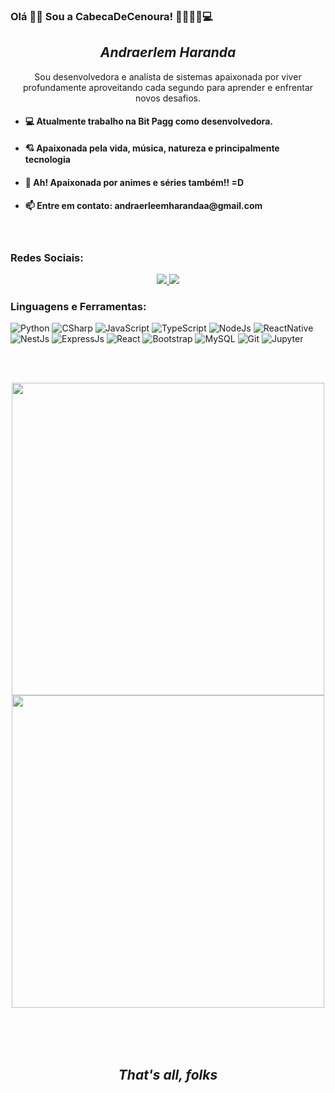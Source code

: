 ### Olá 🖖🏻 Sou a CabecaDeCenoura! 👩🏽‍🦰🥕💻

<h2 align="center"><em>Andraerlem Haranda</em></h2>
<p align='center'>
  Sou desenvolvedora e analista de sistemas apaixonada por viver profundamente aproveitando cada segundo para aprender e enfrentar novos desafios.
</p>
<p align="center">
    <ul>
      <li><h4>💻 Atualmente trabalho na Bit Pagg como desenvolvedora.</h4></li>
      <li><h4>💘 Apaixonada pela vida, música, natureza e principalmente tecnologia</h4></li>
      <li><h4>💞 Ah! Apaixonada por animes e séries também!! =D </h4></li>
      <li><h4>📫 Entre em contato: andraerleemharandaa@gmail.com</h4></li>
    </ul>
</p>
<br>

### Redes Sociais:
<p align='center'>
  <!--Socials-->
  <a href="https://www.linkedin.com/in/andraerlem-haranda-freitas-melo-36047616a/" target="_Blank">
    <img src="https://img.shields.io/badge/linkedin-%230077B5.svg?&style=for-the-badge&logo=linkedin&logoColor=white" />
  </a>        
  <a href="https://www.instagram.com/andra_cenoura/?hl=pt-br" target="_Blank">
      <img src="https://img.shields.io/badge/instagram-%23E4405F.svg?&style=for-the-badge&logo=instagram&logoColor=white" />              
    </a>
</p>

### Linguagens e Ferramentas:

![Python](https://img.shields.io/badge/-Python-%232c3e50?style=flat-square&logo=python)
![CSharp](https://img.shields.io/badge/-CSharp-%232c3e50?style=flat-square&logo=Csharp)
![JavaScript](https://img.shields.io/badge/-JavaScript-%232c3e50?style=flat-square&logo=javascript)
![TypeScript](https://img.shields.io/badge/-TypeScript-%232c3e50?style=flat-square&logo=TypeScript)
![NodeJs](https://img.shields.io/badge/-NodeJs-%232c3e50?style=flat-square&logo=NodeJs)
![ReactNative](https://img.shields.io/badge/-React%20Native-%232c3e50?style=flat-square&logo=react)
![NestJs](https://img.shields.io/badge/-NestJs-%232c3e50?style=flat-square&logo=nestjs)
![ExpressJs](https://img.shields.io/badge/-ExpressJs-%232c3e50?style=flat-square&logo=ExpressJs)
![React](https://img.shields.io/badge/-React-%232c3e50?style=flat-square&logo=React)
![Bootstrap](https://img.shields.io/badge/-Bootstrap-%232c3e50?style=flat-square&logo=Bootstrap)
![MySQL](https://img.shields.io/badge/-MySQL-%232c3e50?style=flat-square&logo=MySQL)
![Git](https://img.shields.io/badge/-Git-%232c3e50?style=flat-square&logo=git)
![Jupyter](https://img.shields.io/badge/-Jupyter-%232c3e50?style=flat-square&logo=Jupyter)

<br><br>

<!--Stats-->
<p align='center'>
  <a href="#"><img align="center"src="https://github-readme-stats.vercel.app/api?username=CabecaDeCenoura&show_icons=true&count_private=true&theme=dark" width="500"></a>
  <a href="#"><img align="center"src="https://github-readme-stats.vercel.app/api/top-langs/?username=CabecaDeCenoura&layout=compact" width="500"/></a>
</p>

<br><br><br>
 <h2 align="center"><em>That's all, folks</em></h2>

